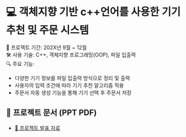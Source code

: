 # 💻 객체지향 기반 c++언어를 사용한 기기 추천 및 주문 시스템
📅 프로젝트 기간: 202X년 9월 ~ 12월  
🛠 사용 기술: C++, 객체지향 프로그래밍(OOP), 파일 입출력  
🔍 주요 기능:
- 다양한 기기 정보를 파일 입출력 방식으로 정리 및 출력
- 사용자의 입력 조건에 따라 기기 추천 알고리즘 적용
- 주문서 자동 생성 기능을 통해 기기 선택 후 주문서 저장

## 📄 프로젝트 문서 (PPT PDF)
- [📂 프로젝트 발표 자료](https://your-link.com/oop-project.pdf)

